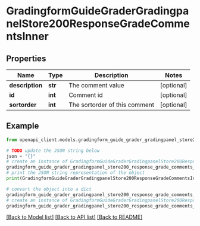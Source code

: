 # GradingformGuideGraderGradingpanelStore200ResponseGradeCommentsInner


## Properties

Name | Type | Description | Notes
------------ | ------------- | ------------- | -------------
**description** | **str** | The comment value | [optional] 
**id** | **int** | Comment id | [optional] 
**sortorder** | **int** | The sortorder of this comment | [optional] 

## Example

```python
from openapi_client.models.gradingform_guide_grader_gradingpanel_store200_response_grade_comments_inner import GradingformGuideGraderGradingpanelStore200ResponseGradeCommentsInner

# TODO update the JSON string below
json = "{}"
# create an instance of GradingformGuideGraderGradingpanelStore200ResponseGradeCommentsInner from a JSON string
gradingform_guide_grader_gradingpanel_store200_response_grade_comments_inner_instance = GradingformGuideGraderGradingpanelStore200ResponseGradeCommentsInner.from_json(json)
# print the JSON string representation of the object
print(GradingformGuideGraderGradingpanelStore200ResponseGradeCommentsInner.to_json())

# convert the object into a dict
gradingform_guide_grader_gradingpanel_store200_response_grade_comments_inner_dict = gradingform_guide_grader_gradingpanel_store200_response_grade_comments_inner_instance.to_dict()
# create an instance of GradingformGuideGraderGradingpanelStore200ResponseGradeCommentsInner from a dict
gradingform_guide_grader_gradingpanel_store200_response_grade_comments_inner_from_dict = GradingformGuideGraderGradingpanelStore200ResponseGradeCommentsInner.from_dict(gradingform_guide_grader_gradingpanel_store200_response_grade_comments_inner_dict)
```
[[Back to Model list]](../README.md#documentation-for-models) [[Back to API list]](../README.md#documentation-for-api-endpoints) [[Back to README]](../README.md)


